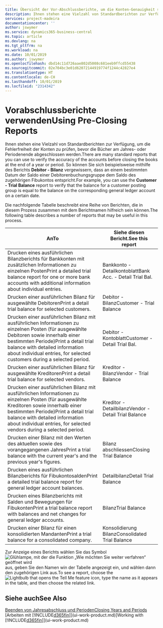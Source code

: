 ```yaml
---
title: Übersicht der Vor-Abschlussberichte, um die Konten-Genauigkeit sicherzustellen| Microsoft Docs
description: Ihnen stehen eine Vielzahl von Standardberichten zur Verfügung, um die Fehlerfreiheit der Konten zu prüfen, bevor die Bücher am Jahres- oder Periodenende abgeschlossen werden.
services: project-madeira
documentationcenter: ''
author: jswymer
ms.service: dynamics365-business-central
ms.topic: article
ms.devlang: na
ms.tgt_pltfrm: na
ms.workload: na
ms.date: 10/01/2019
ms.author: jswymer
ms.openlocfilehash: dbd14c11d726aae802d5008c681eeb9ffcd55438
ms.sourcegitcommit: 02e704bc3e01d62072144919774f1244c42827e4
ms.translationtype: HT
ms.contentlocale: de-CH
ms.lasthandoff: 10/01/2019
ms.locfileid: "2314342"
---
```

# <a name="using-pre-closing-reports"></a><span data-ttu-id="9c834-103">Vorabschlussberichte verwenden</span><span class="sxs-lookup"><span data-stu-id="9c834-103">Using Pre-Closing Reports</span></span>
<span data-ttu-id="9c834-104">Ihnen stehen eine Vielzahl von Standardberichten zur Verfügung, um die Fehlerfreiheit der Konten zu prüfen, bevor die Bücher am Jahres- oder Periodenende abgeschlossen werden.</span><span class="sxs-lookup"><span data-stu-id="9c834-104">There are many standard reports that you can use to verify the accuracy of the accounts before closing the books at the end of a year or period.</span></span> <span data-ttu-id="9c834-105">So können Sie sich beispielsweise mithilfe des Berichts **Debitor - Bilanz** vergewissern, dass an einem bestimmten Datum der Saldo einer Debitorenbuchungsgruppe dem Saldo des zugehörigen Fibukontos entspricht.</span><span class="sxs-lookup"><span data-stu-id="9c834-105">For example, you can use the **Customer - Trial Balance** report to verify that the balance for a customer posting group is equal to the balance on the corresponding general ledger account on a certain date.</span></span>

<span data-ttu-id="9c834-106">Die nachfolgende Tabelle beschreibt eine Reihe von Berichten, die in diesem Prozess zusammen mit dem Berichtnamen hilfreich sein können.</span><span class="sxs-lookup"><span data-stu-id="9c834-106">The following table describes a number of reports that may be useful in this process.</span></span>

| <span data-ttu-id="9c834-107">An</span><span class="sxs-lookup"><span data-stu-id="9c834-107">To</span></span> | <span data-ttu-id="9c834-108">Siehe diesen Bericht.</span><span class="sxs-lookup"><span data-stu-id="9c834-108">See this report</span></span> |
| --- | --- |
| <span data-ttu-id="9c834-109">Drucken eines ausführlichen Bilanzberichts für Bankkonten mit zusätzlichen Informationen zu einzelnen Posten</span><span class="sxs-lookup"><span data-stu-id="9c834-109">Print a detailed trial balance report for one or more bank accounts with additional information about individual entries.</span></span> |<span data-ttu-id="9c834-110">Bankkonto - Detailkontoblatt</span><span class="sxs-lookup"><span data-stu-id="9c834-110">Bank Acc. - Detail Trial Bal.</span></span> |
| <span data-ttu-id="9c834-111">Drucken einer ausführlichen Bilanz für ausgewählte Debitoren</span><span class="sxs-lookup"><span data-stu-id="9c834-111">Print a detail trial balance for selected customers.</span></span> |<span data-ttu-id="9c834-112">Debitor - Bilanz</span><span class="sxs-lookup"><span data-stu-id="9c834-112">Customer - Trial Balance</span></span> |
| <span data-ttu-id="9c834-113">Drucken einer ausführlichen Bilanz mit ausführlichen Informationen zu einzelnen Posten (für ausgewählte Debitoren sowie innerhalb einer bestimmten Periode)</span><span class="sxs-lookup"><span data-stu-id="9c834-113">Print a detail trial balance with detailed information about individual entries, for selected customers during a selected period.</span></span> |<span data-ttu-id="9c834-114">Debitor - Kontoblatt</span><span class="sxs-lookup"><span data-stu-id="9c834-114">Customer - Detail Trial Bal.</span></span> |
| <span data-ttu-id="9c834-115">Drucken einer ausführlichen Bilanz für ausgewählte Kreditoren</span><span class="sxs-lookup"><span data-stu-id="9c834-115">Print a detail trial balance for selected vendors.</span></span> |<span data-ttu-id="9c834-116">Kreditor - Bilanz</span><span class="sxs-lookup"><span data-stu-id="9c834-116">Vendor - Trial Balance</span></span> |
| <span data-ttu-id="9c834-117">Drucken einer ausführlichen Bilanz mit ausführlichen Informationen zu einzelnen Posten (für ausgewählte Kreditoren sowie innerhalb einer bestimmten Periode)</span><span class="sxs-lookup"><span data-stu-id="9c834-117">Print a detail trial balance with detailed information about individual entries, for selected vendors during a selected period.</span></span> |<span data-ttu-id="9c834-118">Kreditor - Detailbilanz</span><span class="sxs-lookup"><span data-stu-id="9c834-118">Vendor - Detail Trial Balance</span></span> |
| <span data-ttu-id="9c834-119">Drucken einer Bilanz mit den Werten des aktuellen sowie des vorangegangenen Jahres</span><span class="sxs-lookup"><span data-stu-id="9c834-119">Print a trial balance with the current year's and the previous year's figures.</span></span> |<span data-ttu-id="9c834-120">Bilanz abschliessen</span><span class="sxs-lookup"><span data-stu-id="9c834-120">Closing Trial Balance</span></span> |
| <span data-ttu-id="9c834-121">Drucken eines ausführlichen Bilanzberichts für Fibukontosalden</span><span class="sxs-lookup"><span data-stu-id="9c834-121">Print a detailed trial balance report for general ledger account balances.</span></span> |<span data-ttu-id="9c834-122">Detailbilanz</span><span class="sxs-lookup"><span data-stu-id="9c834-122">Detail Trial Balance</span></span> |
| <span data-ttu-id="9c834-123">Drucken eines Bilanzberichts mit Salden und Bewegungen für Fibukonten</span><span class="sxs-lookup"><span data-stu-id="9c834-123">Print a trial balance report with balances and net changes for general ledger accounts.</span></span> |<span data-ttu-id="9c834-124">Bilanz</span><span class="sxs-lookup"><span data-stu-id="9c834-124">Trial Balance</span></span> |
| <span data-ttu-id="9c834-125">Drucken einer Bilanz für einen konsolidierten Mandanten</span><span class="sxs-lookup"><span data-stu-id="9c834-125">Print a trial balance for a consolidated company.</span></span> |<span data-ttu-id="9c834-126">Konsolidierung Bilanz</span><span class="sxs-lookup"><span data-stu-id="9c834-126">Consolidated Trial Balance</span></span> |

<span data-ttu-id="9c834-127">Zur Anzeige eines Berichts wählen Sie das Symbol ![Glühlampe, mit der die Funktion „Wie möchten Sie weiter verfahren“ geöffnet wird](media/ui-search/search_small.png "Wie möchten Sie weiter verfahren?") aus, geben Sie den Namen win der Tabelle angezeigt ein, und wählen dann den zugehörigen Link aus.</span><span class="sxs-lookup"><span data-stu-id="9c834-127">To see a report, choose the ![Lightbulb that opens the Tell Me feature](media/ui-search/search_small.png "Tell me what you want to do") icon, type the name as it appears in the table, and then choose the related link.</span></span>

## <a name="see-also"></a><span data-ttu-id="9c834-128">Siehe auch</span><span class="sxs-lookup"><span data-stu-id="9c834-128">See Also</span></span>
[<span data-ttu-id="9c834-129">Beenden von Jahresabschluss und Perioden</span><span class="sxs-lookup"><span data-stu-id="9c834-129">Closing Years and Periods</span></span>](year-close-years-periods.md)  
<span data-ttu-id="9c834-130">[Arbeiten mit [!INCLUDE[d365fin](includes/d365fin_md.md)]](ui-work-product.md)</span><span class="sxs-lookup"><span data-stu-id="9c834-130">[Working with [!INCLUDE[d365fin](includes/d365fin_md.md)]](ui-work-product.md)</span></span>

